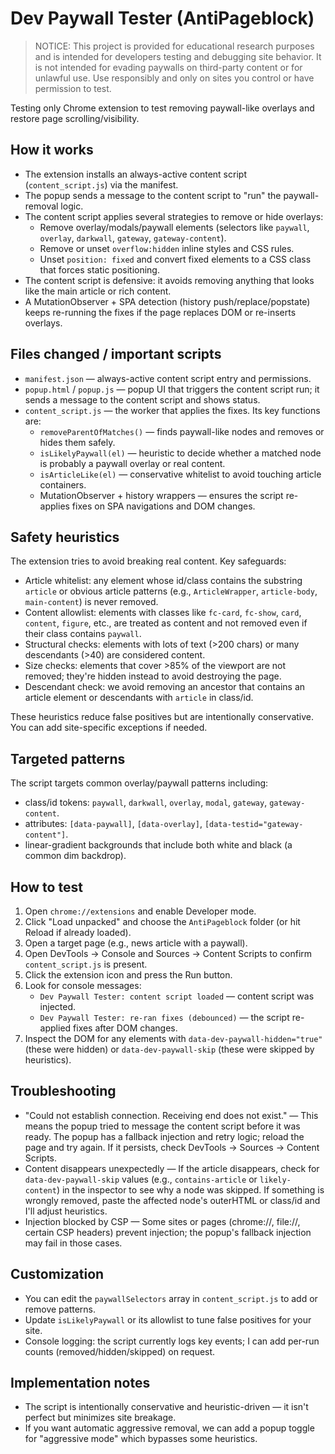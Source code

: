 # Dev Paywall Tester (AntiPageblock)

> NOTICE: This project is provided for educational research purposes and is intended for developers testing and debugging site behavior. It is not intended for evading paywalls on third-party content or for unlawful use. Use responsibly and only on sites you control or have permission to test.

Testing only Chrome extension to test removing paywall-like overlays and restore page scrolling/visibility.

## How it works 

- The extension installs an always-active content script (`content_script.js`) via the manifest.
- The popup sends a message to the content script to "run" the paywall-removal logic.
- The content script applies several strategies to remove or hide overlays:
	- Remove overlay/modals/paywall elements (selectors like `paywall`, `overlay`, `darkwall`, `gateway`, `gateway-content`).
	- Remove or unset `overflow:hidden` inline styles and CSS rules.
	- Unset `position: fixed` and convert fixed elements to a CSS class that forces static positioning.
- The content script is defensive: it avoids removing anything that looks like the main article or rich content.
- A MutationObserver + SPA detection (history push/replace/popstate) keeps re-running the fixes if the page replaces DOM or re-inserts overlays.

## Files changed / important scripts

- `manifest.json` — always-active content script entry and permissions.
- `popup.html` / `popup.js` — popup UI that triggers the content script run; it sends a message to the content script and shows status.
- `content_script.js` — the worker that applies the fixes. Its key functions are:
	- `removeParentOfMatches()` — finds paywall-like nodes and removes or hides them safely.
	- `isLikelyPaywall(el)` — heuristic to decide whether a matched node is probably a paywall overlay or real content.
	- `isArticleLike(el)` — conservative whitelist to avoid touching article containers.
	- MutationObserver + history wrappers — ensures the script re-applies fixes on SPA navigations and DOM changes.

## Safety heuristics 

The extension tries to avoid breaking real content. Key safeguards:

- Article whitelist: any element whose id/class contains the substring `article` or obvious article patterns (e.g., `ArticleWrapper`, `article-body`, `main-content`) is never removed.
- Content allowlist: elements with classes like `fc-card`, `fc-show`, `card`, `content`, `figure`, etc., are treated as content and not removed even if their class contains `paywall`.
- Structural checks: elements with lots of text (>200 chars) or many descendants (>40) are considered content.
- Size checks: elements that cover >85% of the viewport are not removed; they're hidden instead to avoid destroying the page.
- Descendant check: we avoid removing an ancestor that contains an article element or descendants with `article` in class/id.

These heuristics reduce false positives but are intentionally conservative. You can add site-specific exceptions if needed.

## Targeted patterns

The script targets common overlay/paywall patterns including:
- class/id tokens: `paywall`, `darkwall`, `overlay`, `modal`, `gateway`, `gateway-content`.
- attributes: `[data-paywall]`, `[data-overlay]`, `[data-testid="gateway-content"]`.
- linear-gradient backgrounds that include both white and black (a common dim backdrop).

## How to test 

1. Open `chrome://extensions` and enable Developer mode.
2. Click "Load unpacked" and choose the `AntiPageblock` folder (or hit Reload if already loaded).
3. Open a target page (e.g., news article with a paywall).
4. Open DevTools → Console and Sources → Content Scripts to confirm `content_script.js` is present.
5. Click the extension icon and press the Run button.
6. Look for console messages:
	 - `Dev Paywall Tester: content script loaded` — content script was injected.
	 - `Dev Paywall Tester: re-ran fixes (debounced)` — the script re-applied fixes after DOM changes.
7. Inspect the DOM for any elements with `data-dev-paywall-hidden="true"` (these were hidden) or `data-dev-paywall-skip` (these were skipped by heuristics).

## Troubleshooting

- "Could not establish connection. Receiving end does not exist." — This means the popup tried to message the content script before it was ready. The popup has a fallback injection and retry logic; reload the page and try again. If it persists, check DevTools → Sources → Content Scripts.
- Content disappears unexpectedly — If the article disappears, check for `data-dev-paywall-skip` values (e.g., `contains-article` or `likely-content`) in the inspector to see why a node was skipped. If something is wrongly removed, paste the affected node's outerHTML or class/id and I'll adjust heuristics.
- Injection blocked by CSP — Some sites or pages (chrome://, file://, certain CSP headers) prevent injection; the popup's fallback injection may fail in those cases.

## Customization

- You can edit the `paywallSelectors` array in `content_script.js` to add or remove patterns.
- Update `isLikelyPaywall` or its allowlist to tune false positives for your site.
- Console logging: the script currently logs key events; I can add per-run counts (removed/hidden/skipped) on request.

## Implementation notes

- The script is intentionally conservative and heuristic-driven — it isn't perfect but minimizes site breakage.
- If you want automatic aggressive removal, we can add a popup toggle for "aggressive mode" which bypasses some heuristics.

